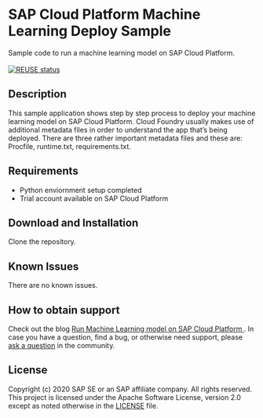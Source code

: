 # SAP Cloud Platform Machine Learning Deploy Sample
Sample code to run a machine learning model on SAP Cloud Platform. <br><br>
[![REUSE status](https://api.reuse.software/badge/github.com/SAP-samples/cloud-platform-ml-deploy)](https://api.reuse.software/info/github.com/SAP-samples/cloud-platform-ml-deploy)
## Description
This sample application shows step by step process to deploy your machine learning model on SAP Cloud Platform. Cloud Foundry usually makes use of additional metadata files in order to understand the app that’s being deployed. There are three rather important metadata files and these are: Procfile, runtime.txt, requirements.txt. 

## Requirements
* Python enviornment setup completed
* Trial account available on SAP Cloud Platform

## Download and Installation
Clone the repository.

## Known Issues
There are no known issues.

## How to obtain support
Check out the blog <a href="https://blogs.sap.com/2021/01/01/run-machine-learning-model-on-sap-cloud-platform/">Run Machine Learning model on SAP Cloud Platform
</a>. In case you have a question, find a bug, or otherwise need support, please <a href="https://blogs.sap.com/tags/240174591523510321507492941674121/">ask a question</a> in the community.

## License
Copyright (c) 2020 SAP SE or an SAP affiliate company. All rights reserved. This project is licensed under the Apache Software License, version 2.0 except as noted otherwise in the [LICENSE](LICENSES/Apache-2.0.txt) file.
